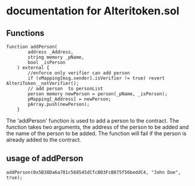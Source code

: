 # documentation for Alteritoken.sol

## Functions

```solidity
function addPerson(
        address _Address,
        string memory _pName,
        bool _isPerson
    ) external {
        //enforce only verifier can add person
        if (vMapping[msg.sender].isVerifier != true) revert AlteriToken__notVerifier();
        // add person  to personList
        person memory newPerson = person(_pName, _isPerson);
        pMapping[_Address] = newPerson;
        pArray.push(newPerson);
    }
```

The 'addPerson' function is used to add a person to the contract. The function takes two arguments, the address of the person to be added and the name of the person to be added. The function will fail if the person is already added to the contract.

## usage of addPerson
  
  ```solidity
  addPerson(0x5B38Da6a701c568545dCfcB03FcB875f56beddC4, "John Doe", true);
  ```
